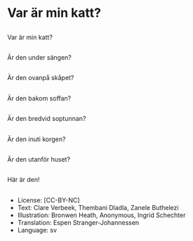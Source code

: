# Var är min katt?

##
Var är min katt?

##
Är den under sängen?

##
Är den ovanpå skåpet?

##
Är den bakom soffan?

##
Är den bredvid soptunnan?

##
Är den inuti korgen?

##
Är den utanför huset?

##
Här är den!

##
* License: [CC-BY-NC]
* Text: Clare Verbeek, Thembani Dladla, Zanele Buthelezi
* Illustration: Bronwen Heath, Anonymous, Ingrid Schechter
* Translation: Espen Stranger-Johannessen
* Language: sv
